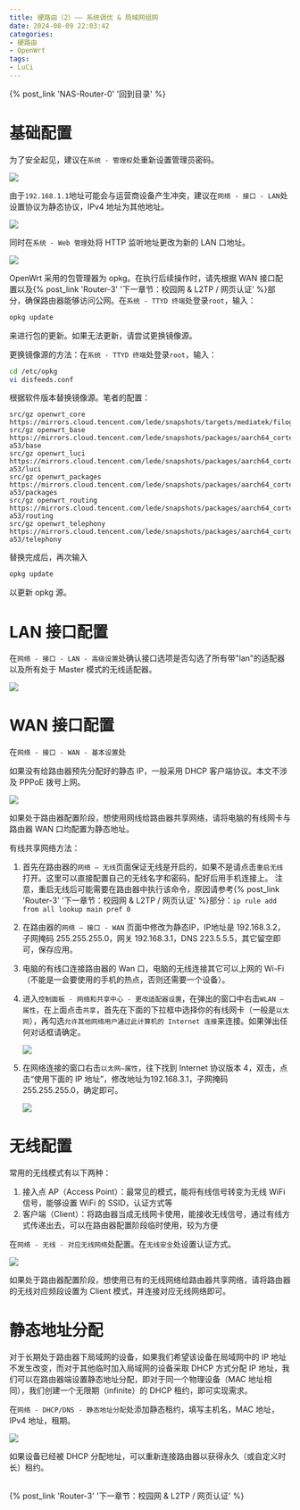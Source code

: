 ```yaml
---
title: 硬路由（2）—— 系统调优 & 局域网组网
date: 2024-08-09 22:03:42
categories:
- 硬路由
- OpenWrt
tags:
- LuCi
---
```


{% post_link 'NAS-Router-0' '回到目录' %}
<br/>

# 基础配置

为了安全起见，建议在`系统 - 管理权`处重新设置管理员密码。

![](image_LtMFIDYShS.png)

由于`192.168.1.1`地址可能会与运营商设备产生冲突，建议在`网络 - 接口 - LAN`处设置协议为静态协议，IPv4 地址为其他地址。

![](image_5P_A5b9_qq.png)

同时在`系统 - Web 管理`处将 HTTP 监听地址更改为新的 LAN 口地址。

![](image_1IqvUBng0N.png)

OpenWrt 采用的包管理器为 opkg。在执行后续操作时，请先根据 WAN 接口配置以及{% post_link 'Router-3' '下一章节：校园网 & L2TP / 网页认证' %}部分，确保路由器能够访问公网。在`系统 - TTYD 终端`处登录`root`，输入：

```bash
opkg update
```

来进行包的更新。如果无法更新，请尝试更换镜像源。

更换镜像源的方法：在`系统 - TTYD 终端`处登录`root`，输入：

```bash
cd /etc/opkg
vi disfeeds.conf
```

根据软件版本替换镜像源。笔者的配置：

```text
src/gz openwrt_core https://mirrors.cloud.tencent.com/lede/snapshots/targets/mediatek/filogic/packages                                                                    
src/gz openwrt_base https://mirrors.cloud.tencent.com/lede/snapshots/packages/aarch64_cortex-a53/base                                                                     
src/gz openwrt_luci https://mirrors.cloud.tencent.com/lede/snapshots/packages/aarch64_cortex-a53/luci                                                                     
src/gz openwrt_packages https://mirrors.cloud.tencent.com/lede/snapshots/packages/aarch64_cortex-a53/packages                                                             
src/gz openwrt_routing https://mirrors.cloud.tencent.com/lede/snapshots/packages/aarch64_cortex-a53/routing                                                               
src/gz openwrt_telephony https://mirrors.cloud.tencent.com/lede/snapshots/packages/aarch64_cortex-a53/telephony
```

替换完成后，再次输入

```bash
opkg update
```

以更新 opkg 源。

# LAN 接口配置

在`网络 - 接口 - LAN - 高级设置`处确认接口选项是否勾选了所有带"lan"的适配器以及所有处于 Master 模式的无线适配器。

![](image_PSG0oKIsPI.png)

# WAN 接口配置

在`网络 - 接口 - WAN - 基本设置`处

如果没有给路由器预先分配好的静态 IP，一般采用 DHCP 客户端协议。本文不涉及 PPPoE 拨号上网。

![](image_85gXepEvM8.png)

如果处于路由器配置阶段，想使用网线给路由器共享网络，请将电脑的有线网卡与路由器 WAN 口均配置为静态地址。

有线共享网络方法：

1. 首先在路由器的`网络 – 无线`页面保证无线是开启的，如果不是请点击`重启无线`打开。这里可以直接配置自己的无线名字和密码，配好后用手机连接上。
   注意，重启无线后可能需要在路由器中执行该命令，原因请参考{% post_link 'Router-3' '下一章节：校园网 & L2TP / 网页认证' %}部分：`ip rule add from all lookup main pref 0`
2. 在路由器的`网络 – 接口 - WAN`  页面中修改为静态IP，IP地址是 192.168.3.2，子网掩码 255.255.255.0，网关 192.168.3.1，DNS 223.5.5.5，其它留空即可，保存应用。
3. 电脑的有线口连接路由器的 Wan 口，电脑的无线连接其它可以上网的 Wi-Fi（不能是一会要使用的手机的热点，否则还需要一个设备）。
4. 进入`控制面板 - 网络和共享中心 - 更改适配器设置`，在弹出的窗口中右击`WLAN – 属性`，在上面点击`共享`，首先在下面的下拉框中选择你的有线网卡（一般是`以太网`），再勾选`允许其他网络用户通过此计算机的 Internet 连接`来连接。如果弹出任何对话框请确定。

   ![](image_Ueqw5TL7o1.png)
5. 在网络连接的窗口右击`以太网–属性`，往下找到 Internet 协议版本 4，双击，点击“使用下面的 IP 地址”，修改地址为192.168.3.1，子网掩码 255.255.255.0，确定即可。

   ![](image_3_NUJh-mf0.png)

# 无线配置

常用的无线模式有以下两种：

1. 接入点 AP（Access Point）：最常见的模式，能将有线信号转变为无线 WiFi 信号，能够设置 WiFi 的 SSID，认证方式等
2. 客户端（Client）：将路由器当成无线网卡使用，能接收无线信号，通过有线方式传递出去，可以在路由器配置阶段临时使用，较为方便

在`网络 - 无线 - 对应无线网络`处配置。在`无线安全`处设置认证方式。

![](image_RJoHFs5B1F.png)

如果处于路由器配置阶段，想使用已有的无线网络给路由器共享网络，请将路由器的无线对应频段设置为 Client 模式，并连接对应无线网络即可。

# 静态地址分配

对于长期处于路由器下局域网的设备，如果我们希望该设备在局域网中的 IP 地址不发生改变，而对于其他临时加入局域网的设备采取 DHCP 方式分配 IP 地址，我们可以在路由器端设置静态地址分配，即对于同一个物理设备（MAC 地址相同），我们创建一个无限期（infinite）的 DHCP 租约，即可实现需求。

在`网络 - DHCP/DNS - 静态地址分配`处添加静态租约，填写主机名，MAC 地址，IPv4 地址，租期。

![](image_busw032GsT.png)

如果设备已经被 DHCP 分配地址，可以重新连接路由器以获得永久（或自定义时长）租约。

<br/>
{% post_link 'Router-3' '下一章节：校园网 & L2TP / 网页认证' %}
